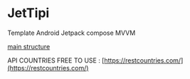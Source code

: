 # JetTipi
Template Android Jetpack compose MVVM

[main structure](https://github.com/Thomas-Bagnolati/JetTipi/tree/master/app/src/main/java/com/bagnolati/jettipi)

API COUNTRIES FREE TO USE :
[https://restcountries.com/](https://restcountries.com/)

